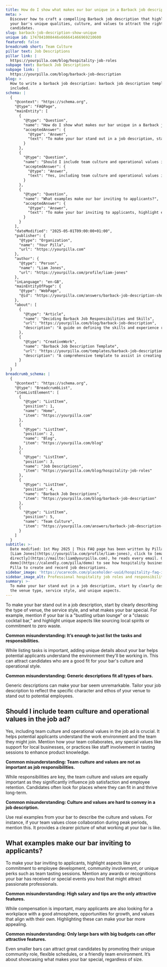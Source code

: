 ```yaml
---
title: How do I show what makes our bar unique in a Barback job description?
meta: >
  Discover how to craft a compelling Barback job description that highlights
  your bar's unique qualities, culture, and values to attract the right
  candidates.
slug: barback-job-description-show-unique
unique id: 1747841008446x666641466969210600
featured: false
breadcrumb short: Team Culture
pillar text: Job Descriptions
pillar link: |
  https://yourpilla.com/blog/hospitality-job-roles
subpage text: Barback Job Descriptions
subpage link: |
  https://yourpilla.com/blog/barback-job-description
blog: >
  How to write a barback job description: barback job description template
  included.
schema: |
  {
    "@context": "https://schema.org",
    "@type": "FAQPage",
    "mainEntity": [
      {
        "@type": "Question",
        "name": "How do I show what makes our bar unique in a Barback job description?",
        "acceptedAnswer": {
          "@type": "Answer",
          "text": "To make your bar stand out in a job description, start by clearly describing the venue type, service style, and unique aspects. For instance, state if your bar is a 'bustling urban lounge' or a 'classic cocktail bar' and highlight special features such as local spirit sourcing or a commitment to zero waste."
        }
      },
      {
        "@type": "Question",
        "name": "Should I include team culture and operational values in the job ad?",
        "acceptedAnswer": {
          "@type": "Answer",
          "text": "Yes, including team culture and operational values in the job ad is crucial as it helps applicants understand the work environment and team dynamics. Mention collaborative practices, special values like support for local businesses, or practices like staff tasting sessions, which enhance product knowledge."
        }
      },
      {
        "@type": "Question",
        "name": "What examples make our bar inviting to applicants?",
        "acceptedAnswer": {
          "@type": "Answer",
          "text": "To make your bar inviting to applicants, highlight employee development opportunities, community involvement, and unique perks like team tasting sessions. Mention any accolades or special events hosted by your bar that appeal to passionate professionals."
        }
      }
    ],
    "dateModified": "2025-05-01T09:00:00+01:00",
    "publisher": {
      "@type": "Organization",
      "name": "Your Pilla",
      "url": "https://yourpilla.com"
    },
    "author": {
      "@type": "Person",
      "name": "Liam Jones",
      "url": "https://yourpilla.com/profile/liam-jones"
    },
    "inLanguage": "en-GB",
    "mainEntityOfPage": {
      "@type": "WebPage",
      "@id": "https://yourpilla.com/answers/barback-job-description-show-unique"
    },
    "about": [
      {
        "@type": "Article",
        "name": "Deciding Barback Job Responsibilities and Skills",
        "url": "https://yourpilla.com/blog/barback-job-description",
        "description": "A guide on defining the skills and experience required for Barback positions, ensuring clear and targeted job responsibilities."
      },
      {
        "@type": "CreativeWork",
        "name": "Barback Job Description Template",
        "url": "https://yourpilla.com/templates/barback-job-description",
        "description": "A comprehensive template to assist in creating effective and appealing job descriptions for Barback positions."
      }
    ]
  }
breadcrumb_schema: |
  {
    "@context": "https://schema.org",
    "@type": "BreadcrumbList",
    "itemListElement": [
      {
        "@type": "ListItem",
        "position": 1,
        "name": "Home",
        "item": "https://yourpilla.com"
      },
      {
        "@type": "ListItem",
        "position": 2,
        "name": "Blog",
        "item": "https://yourpilla.com/blog"
      },
      {
        "@type": "ListItem",
        "position": 3,
        "name": "Job Descriptions",
        "item": "https://yourpilla.com/blog/hospitality-job-roles"
      },
      {
        "@type": "ListItem",
        "position": 4,
        "name": "Barback Job Descriptions",
        "item": "https://yourpilla.com/blog/barback-job-description"
      },
      {
        "@type": "ListItem",
        "position": 5,
        "name": "Team Culture",
        "item": "https://yourpilla.com/answers/barback-job-description-show-unique"
      }
    ]
  }
subtitle: >-
  Date modified: 1st May 2025 | This FAQ page has been written by Pilla Founder,
  [Liam Jones](https://yourpilla.com/profile/liam-jones), click to [email Liam
  directly](https://mailto:liam@yourpilla.com), he reads every email. Or [book a
  demo](https://calendly.com/pilla/demo) to see how hospitality businesses use
  Pilla to create and record job descriptions.
sidebar_image: 'https://ucarecdn.com/placeholder-uuid/hospitality-faq-image.jpg'
sidebar_image_alt: Professional hospitality job roles and responsibilities
summary: >-
  To make your bar stand out in a job description, start by clearly describing
  the venue type, service style, and unique aspects.
---
```

To make your bar stand out in a job description, start by clearly describing the type of venue, the service style, and what makes your bar special. For example, mention if your bar is a "bustling urban lounge" or a "classic cocktail bar," and highlight unique aspects like sourcing local spirits or commitment to zero waste.

**Common misunderstanding: It’s enough to just list the tasks and responsibilities.**

While listing tasks is important, adding unique details about your bar helps potential applicants understand the environment they'll be working in. This can attract candidates who are a good fit for your bar's culture and operational style.

**Common misunderstanding: Generic descriptions fit all types of bars.**

Generic descriptions can make your bar seem unremarkable. Tailor your job description to reflect the specific character and ethos of your venue to stand out to potential employees.

## Should I include team culture and operational values in the job ad?

Yes, including team culture and operational values in the job ad is crucial. It helps potential applicants understand the work environment and the team they might join. Mention how your team collaborates, any special values like support for local businesses, or practices like staff involvement in tasting sessions to enhance product knowledge.

**Common misunderstanding: Team culture and values are not as important as job responsibilities.**

While responsibilities are key, the team culture and values are equally important as they significantly influence job satisfaction and employee retention. Candidates often look for places where they can fit in and thrive long-term.

**Common misunderstanding: Culture and values are hard to convey in a job description.**

Use real examples from your bar to describe the culture and values. For instance, if your team values close collaboration during peak periods, mention this. It provides a clearer picture of what working at your bar is like.

## What examples make our bar inviting to applicants?

To make your bar inviting to applicants, highlight aspects like your commitment to employee development, community involvement, or unique perks such as team tasting sessions. Mention any awards or recognitions your bar has received or special events you host that might attract passionate professionals.

**Common misunderstanding: High salary and tips are the only attractive features.**

While compensation is important, many applicants are also looking for a workplace with a good atmosphere, opportunities for growth, and values that align with their own. Highlighting these can make your bar more appealing.

**Common misunderstanding: Only large bars with big budgets can offer attractive features.**

Even smaller bars can attract great candidates by promoting their unique community role, flexible schedules, or a friendly team environment. It’s about showcasing what makes your bar special, regardless of size.
